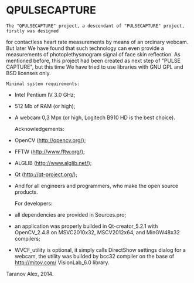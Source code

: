QPULSECAPTURE
=================================================================================================
	The "QPULSECAPTURE" project, a descendant of "PULSECAPTURE" project, firstly was designed
for contactless heart rate measurements by means of an ordinary webcam. But later We have
found that such technology can even provide a measurements of photoplethysmogram signal of
face skin reflection. As mentioned before, this project had been created as next step of
"PULSE CAPTURE", but this time We have tried to use libraries with GNU GPL and BSD licenses only. 

	Minimal system requirements:
- Intel Pentium IV 3.0 GHz;
- 512 Mb of RAM (or high);
- A webcam 0,3 Mpx (or high, Logitech B910 HD is the best choice).

	Acknowledgements:
- OpenCV (http://opencv.org/);
- FFTW (http://www.fftw.org/);
- ALGLIB (http://www.alglib.net/);
- Qt (http://qt-project.org/);
- And for all engineers and programmers, who make the open source products.

	For developers:
- all dependencies are provided in Sources.pro;
- an application was properly builded in Qt-creator_5.2.1 with OpenCV_2.4.8 on MSVC2010x32, MSCV2012x64, and MinGW48x32 compilers;
- WVCF_utility is optional, it simply calls DirectShow settings dialog for a webcam, the utility was builded by bcc32 compiler on the base of http://mitov.com/ VisionLab_6.0 library. 

Taranov Alex, 2014.


